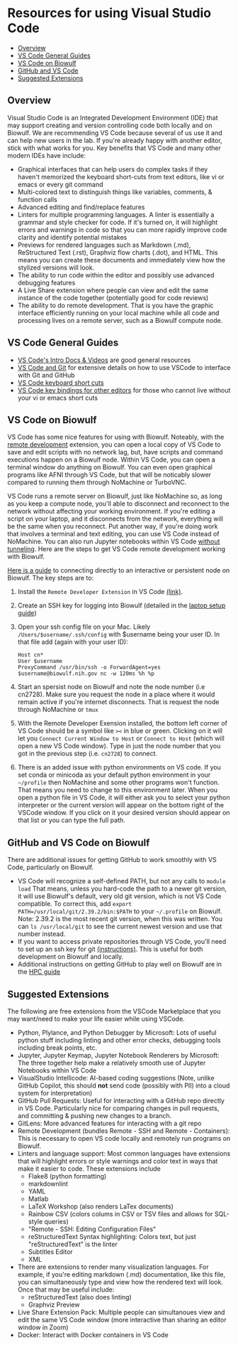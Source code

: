 # Resources for using Visual Studio Code

- [Overview](#overview)
- [VS Code General Guides](#vs-code-general-guides)
- [VS Code on Biowulf](#vs-code-on-biowulf)
- [GitHub and VS Code](#github-and-vs-code-on-biowulf)
- [Suggested Extensions](#suggested-extensions)

## Overview

Visual Studio Code is an Integrated Development Environment (IDE) that may support creating and version controlling code both locally and on Biowulf. We are recommending VS Code because several of us use it and can help new users in the lab. If you're already happy with another editor, stick with what works for you. Key benefits that VS Code and many other modern IDEs have include:

- Graphical interfaces that can help users do complex tasks if they haven't memorized the keyboard short-cuts from text editors, like vi or emacs or every git command
- Multi-colored text to distinguish things like variables, comments, & function calls
- Advanced editing and find/replace features
- Linters for multiple programming languages. A linter is essentially a grammar and style checker for code. If it's turned on, it will highlight errors and warnings in code so that you can more rapidly improve code clarity and identify potential mistakes
- Previews for rendered languages such as Markdown (.md), ReStructured Text (.rst), Graphviz flow charts (.dot), and HTML. This means you can create these documents and immediately view how the stylized versions will look.
- The ability to run code within the editor and possibly use advanced debugging features
- A Live Share extension where people can view and edit the same instance of the code together (potentially good for code reviews)
- The ability to do remote development. That is you have the graphic interface efficiently running on your local machine while all code and processing lives on a remote server, such as a Biowulf compute node.

## VS Code General Guides

- [VS Code's Intro Docs & Videos][vscode_docs] are good general resources
- [VS Code and Git][vscode_git] for extensive details on how to use VSCode to interface with Git and GitHub
- [VS Code keyboard short cuts][keyboard_shortcuts]
- [VS Code key bindings for other editors][keybindings] for those who cannot live without your vi or emacs short cuts

## VS Code on Biowulf

VS Code has some nice features for using with Biowulf. Noteably, with the [remote development][remote_development] extension, you can open a local copy of VS Code to save and edit scripts with no network lag, but, have scripts and command executions happen on a Biowulf node. Within VS Code, you can open a terminal window do anything on Biowulf. You can even open graphical programs like AFNI through VS Code, but that will be noticably slower compared to running them through NoMachine or TurboVNC.

VS Code runs a remote server on Biowulf, just like NoMachine so, as long as you keep a compute node, you'll able to disconnect and reconnect to the network without affecting your working environment. If you're editing a script on your laptop, and it disconnects from the network, everything will be the same when you reconnect. Put another way, if you're doing work that involves a terminal and text editing, you can use VS Code instead of NoMachine. You can also run Jupyter notebooks within VS Code [without tunneling][jupyter_guide]. Here are the steps to get VS Code remote development working with Biowulf.

[Here is a guide][vscode_biowulf_guide] to connecting directly to an interactive or persistent node on Biowulf. The key steps are to:

1. Install the `Remote Developer Extension` in VS Code [(link)][remote_extension].
2. Create an SSH key for logging into Biowulf (detailed in the [laptop setup guide][git_ssh])
3. Open your ssh config file on your Mac. Likely  `/Users/$username/.ssh/config` with $username being your user ID. In that file add (again with your user ID):

    ```properties
    Host cn*
    User $username
    ProxyCommand /usr/bin/ssh -o ForwardAgent=yes $username@biowulf.nih.gov nc -w 120ms %h %p
    ```

4. Start an spersist node on Biowulf and note the node number (i.e cn2728). Make sure you request the node in a place where it would remain active if you're internet disconnects. That is request the node through NoMachine or `tmux`
5. With the Remote Developer Exension installed, the bottom left corner of VS Code should be a symbol like `><` in blue or green. Clicking on it will let you `Connect Current Window to Host` or `Connect to Host` (which will open a new VS Code window). Type in just the node number that you got in the previous step (i.e. `cn2728`) to connect.
6. There is an added issue with python environments on VS code. If you set conda or minicoda as your default python environment in your `~/profile` then NoMachine and some other programs won't function. That means you need to change to this environment later. When you open a python file in VS Code, it will either ask you to select your python interpreter or the current version will appear on the bottom right of the VSCode window. If you click on it your desired version should appear on that list or you can type the full path.

## GitHub and VS Code on Biowulf

There are additional issues for getting GitHub to work smoothly with VS Code, particularly on Biowulf.

- VS Code will recognize a self-defined PATH, but not any calls to `module load` That means, unless you hard-code the path to a newer git version, it will use Biowulf's default, very old git version, which is not VS Code compatible. To correct this, add `export PATH=/usr/local/git/2.39.2/bin:$PATH` to your `~/.profile` on Biowulf. Note: 2.39.2 is the most recent git version, when this was written. You can `ls /usr/local/git` to see the current newest version and use that number instead.
- If you want to access private repositories through VS Code, you'll need to set up an ssh key for git [(instructions)][git_ssh]. This is useful for both development on Biowulf and locally.
- Additional instructions on getting GitHub to play well on Biowulf are in the [HPC guide]

## Suggested Extensions

The following are free extensions from the VSCode Marketplace that you may want/need to make your life easier while using VSCode.

- Python, Plylance, and Python Debugger by Microsoft: Lots of useful python stuff including linting and other error checks, debugging tools including break points, etc.
- Jupyter, Jupyter Keymap, Jupyter Notebook Renderers by Microsoft: The three together help make a relatively smooth use of Jupyter Notebooks within VS Code
- VisualStudio Intellicode: AI-based coding suggestions (Note, unlike GitHub Copilot, this should **not** send code (possibly with PII) into a cloud system for interpretation)
- GitHub Pull Requests: Useful for interacting with a GitHub repo directly in VS Code. Particularly nice for comparing changes in pull requests, and committing & pushing new changes to a branch.
- GitLens: More advanced features for interacting with a git repo
- Remote Development (bundles Remote - SSH and Remote - Containers): This is necessary to open VS code locally and remotely run programs on Biowulf.
- Linters and language support: Most common languages have extensions that will highlight errors or style warnings and color text in ways that make it easier to code. These extensions include
  - Flake8 (python formatting)
  - markdownlint
  - YAML
  - Matlab
  - LaTeX Workshop (also renders LaTex documents)
  - Rainbow CSV (colors colums in CSV or TSV files and allows for SQL-style queries)
  - "Remote - SSH: Editing Configuration Files"
  - reStructuredText Syntax highlighting: Colors text, but just "reStructuredText" is the linter
  - Subtitles Editor
  - XML
- There are extensions to render many visualization languages. For example, if you're editing markdown (.md) documentation, like this file, you can simultaneously type and view how the rendered text will look. Once that may be useful include:
  - reStructuredText (also does linting)
  - Graphviz Preview
- Live Share Extension Pack: Multiple people can simultanoues view and edit the same VS Code window (more interactive than sharing an editor window in Zoom)
- Docker: Interact with Docker containers in VS Code

[remote_development]: <https://code.visualstudio.com/docs/remote/remote-overview>
[jupyter_guide]: <https://hpc.nih.gov/apps/jupyter.html>
[vscode_biowulf_guide]: <https://hpc.nih.gov/apps/vscode.html>
[HPC guide]: hpc.md#Using-git-on-biowulf
[remote_extension]: <https://marketplace.visualstudio.com/items?itemName=ms-vscode-remote.vscode-remote-extensionpack>
[git_ssh]: <https://github.com/nimh-sfim/lab-docs/blob/main/set_up_laptop.md#set-up-ssh-keys>
[vscode_docs]: <https://code.visualstudio.com/docs>
[keyboard_shortcuts]: <https://code.visualstudio.com/docs/getstarted/keybindings#_keyboard-shortcuts-reference>
[keybindings]: <https://code.visualstudio.com/docs/getstarted/keybindings>
[vscode_git]: https://code.visualstudio.com/docs/sourcecontrol/overview
